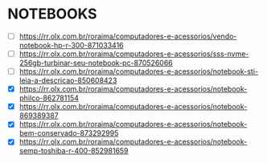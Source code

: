# NOTEBOOKS
 - [ ] https://rr.olx.com.br/roraima/computadores-e-acessorios/vendo-notebook-hp-r-300-871033416
 - [ ] https://rr.olx.com.br/roraima/computadores-e-acessorios/sss-nvme-256gb-turbinar-seu-notebook-pc-870526066
 - [ ] https://rr.olx.com.br/roraima/computadores-e-acessorios/notebook-sti-leia-a-descricao-850608423
 - [x] https://rr.olx.com.br/roraima/computadores-e-acessorios/notebook-philco-862781154
 - [x] https://rr.olx.com.br/roraima/computadores-e-acessorios/notebook-869389387
 - [x] https://rr.olx.com.br/roraima/computadores-e-acessorios/notebook-bem-conservado-873292995
 - [x] https://rr.olx.com.br/roraima/computadores-e-acessorios/notebook-semp-toshiba-r-400-852981659
